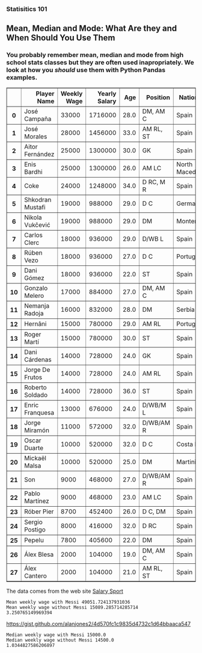 ### Statisitics 101

## Mean, Median and Mode: What Are they and When Should You Use Them

### You probably remember mean, median and mode from high school stats classes but they are often used inapropriately. We look at how you _should_ use them with Python Pandas examples.






<div>
<style scoped>
    .dataframe tbody tr th:only-of-type {
        vertical-align: middle;
    }

    .dataframe tbody tr th {
        vertical-align: top;
    }

    .dataframe thead th {
        text-align: right;
    }
</style>
<table border="1" class="dataframe">
  <thead>
    <tr style="text-align: right;">
      <th></th>
      <th>Player Name</th>
      <th>Weekly Wage</th>
      <th>Yearly Salary</th>
      <th>Age</th>
      <th>Position</th>
      <th>Nationality</th>
    </tr>
  </thead>
  <tbody>
    <tr>
      <th>0</th>
      <td>José Campaña</td>
      <td>33000</td>
      <td>1716000</td>
      <td>28.0</td>
      <td>DM, AM C</td>
      <td>Spain</td>
    </tr>
    <tr>
      <th>1</th>
      <td>José Morales</td>
      <td>28000</td>
      <td>1456000</td>
      <td>33.0</td>
      <td>AM RL, ST</td>
      <td>Spain</td>
    </tr>
    <tr>
      <th>2</th>
      <td>Aitor Fernández</td>
      <td>25000</td>
      <td>1300000</td>
      <td>30.0</td>
      <td>GK</td>
      <td>Spain</td>
    </tr>
    <tr>
      <th>3</th>
      <td>Enis Bardhi</td>
      <td>25000</td>
      <td>1300000</td>
      <td>26.0</td>
      <td>AM LC</td>
      <td>North Macedonia</td>
    </tr>
    <tr>
      <th>4</th>
      <td>Coke</td>
      <td>24000</td>
      <td>1248000</td>
      <td>34.0</td>
      <td>D RC, M R</td>
      <td>Spain</td>
    </tr>
    <tr>
      <th>5</th>
      <td>Shkodran Mustafi</td>
      <td>19000</td>
      <td>988000</td>
      <td>29.0</td>
      <td>D C</td>
      <td>Germany</td>
    </tr>
    <tr>
      <th>6</th>
      <td>Nikola Vukčević</td>
      <td>19000</td>
      <td>988000</td>
      <td>29.0</td>
      <td>DM</td>
      <td>Montenegro</td>
    </tr>
    <tr>
      <th>7</th>
      <td>Carlos Clerc</td>
      <td>18000</td>
      <td>936000</td>
      <td>29.0</td>
      <td>D/WB L</td>
      <td>Spain</td>
    </tr>
    <tr>
      <th>8</th>
      <td>Rúben Vezo</td>
      <td>18000</td>
      <td>936000</td>
      <td>27.0</td>
      <td>D C</td>
      <td>Portugal</td>
    </tr>
    <tr>
      <th>9</th>
      <td>Dani Gómez</td>
      <td>18000</td>
      <td>936000</td>
      <td>22.0</td>
      <td>ST</td>
      <td>Spain</td>
    </tr>
    <tr>
      <th>10</th>
      <td>Gonzalo Melero</td>
      <td>17000</td>
      <td>884000</td>
      <td>27.0</td>
      <td>DM, AM C</td>
      <td>Spain</td>
    </tr>
    <tr>
      <th>11</th>
      <td>Nemanja Radoja</td>
      <td>16000</td>
      <td>832000</td>
      <td>28.0</td>
      <td>DM</td>
      <td>Serbia</td>
    </tr>
    <tr>
      <th>12</th>
      <td>Hernâni</td>
      <td>15000</td>
      <td>780000</td>
      <td>29.0</td>
      <td>AM RL</td>
      <td>Portugal</td>
    </tr>
    <tr>
      <th>13</th>
      <td>Roger Martí</td>
      <td>15000</td>
      <td>780000</td>
      <td>30.0</td>
      <td>ST</td>
      <td>Spain</td>
    </tr>
    <tr>
      <th>14</th>
      <td>Dani Cárdenas</td>
      <td>14000</td>
      <td>728000</td>
      <td>24.0</td>
      <td>GK</td>
      <td>Spain</td>
    </tr>
    <tr>
      <th>15</th>
      <td>Jorge De Frutos</td>
      <td>14000</td>
      <td>728000</td>
      <td>24.0</td>
      <td>AM RL</td>
      <td>Spain</td>
    </tr>
    <tr>
      <th>16</th>
      <td>Roberto Soldado</td>
      <td>14000</td>
      <td>728000</td>
      <td>36.0</td>
      <td>ST</td>
      <td>Spain</td>
    </tr>
    <tr>
      <th>17</th>
      <td>Enric Franquesa</td>
      <td>13000</td>
      <td>676000</td>
      <td>24.0</td>
      <td>D/WB/M L</td>
      <td>Spain</td>
    </tr>
    <tr>
      <th>18</th>
      <td>Jorge Miramón</td>
      <td>11000</td>
      <td>572000</td>
      <td>32.0</td>
      <td>D/WB/AM R</td>
      <td>Spain</td>
    </tr>
    <tr>
      <th>19</th>
      <td>Oscar Duarte</td>
      <td>10000</td>
      <td>520000</td>
      <td>32.0</td>
      <td>D C</td>
      <td>Costa Rica</td>
    </tr>
    <tr>
      <th>20</th>
      <td>Mickaël Malsa</td>
      <td>10000</td>
      <td>520000</td>
      <td>25.0</td>
      <td>DM</td>
      <td>Martinique</td>
    </tr>
    <tr>
      <th>21</th>
      <td>Son</td>
      <td>9000</td>
      <td>468000</td>
      <td>27.0</td>
      <td>D/WB/AM R</td>
      <td>Spain</td>
    </tr>
    <tr>
      <th>22</th>
      <td>Pablo Martínez</td>
      <td>9000</td>
      <td>468000</td>
      <td>23.0</td>
      <td>AM LC</td>
      <td>Spain</td>
    </tr>
    <tr>
      <th>23</th>
      <td>Róber Pier</td>
      <td>8700</td>
      <td>452400</td>
      <td>26.0</td>
      <td>D C, DM</td>
      <td>Spain</td>
    </tr>
    <tr>
      <th>24</th>
      <td>Sergio Postigo</td>
      <td>8000</td>
      <td>416000</td>
      <td>32.0</td>
      <td>D RC</td>
      <td>Spain</td>
    </tr>
    <tr>
      <th>25</th>
      <td>Pepelu</td>
      <td>7800</td>
      <td>405600</td>
      <td>22.0</td>
      <td>DM</td>
      <td>Spain</td>
    </tr>
    <tr>
      <th>26</th>
      <td>Álex Blesa</td>
      <td>2000</td>
      <td>104000</td>
      <td>19.0</td>
      <td>DM, AM C</td>
      <td>Spain</td>
    </tr>
    <tr>
      <th>27</th>
      <td>Álex Cantero</td>
      <td>2000</td>
      <td>104000</td>
      <td>21.0</td>
      <td>AM RL, ST</td>
      <td>Spain</td>
    </tr>
  </tbody>
</table>
</div>



The data comes from the web site [Salary Sport](https://salarysport.com/football/la-liga/levante/)

    Mean weekly wage with Messi 49051.724137931036
    Mean weekly wage without Messi 15089.285714285714
    3.250765149969394
    

https://gist.github.com/alanjones2/4d570fc1c9835d4732c1d64bbaaca547

    Median weekly wage with Messi 15000.0
    Median weekly wage without Messi 14500.0
    1.0344827586206897
    
